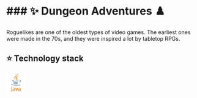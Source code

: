 # ### ✨ Dungeon Adventures ♟️

Roguelikes are one of the oldest types of video games. The earliest ones were made in the 70s, and they were inspired a lot by tabletop RPGs.





## ⭐ Technology stack
<div>
<img align="left" alt="Java" width="50px" src="https://raw.githubusercontent.com/github/explore/5b3600551e122a3277c2c5368af2ad5725ffa9a1/topics/java/java.png" />
</div>
